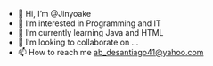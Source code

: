 - 👋 Hi, I’m @Jinyoake
- 👀 I’m interested in Programming and IT
- 🌱 I’m currently learning Java and HTML
- 💞️ I’m looking to collaborate on ...
- 📫 How to reach me ab_desantiago41@yahoo.com

<!---
Jinyoake/Jinyoake is a ✨ special ✨ repository because its `README.md` (this file) appears on your GitHub profile.
You can click the Preview link to take a look at your changes.
--->

